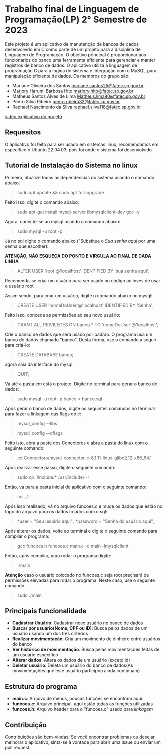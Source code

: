 # Trabalho final de Linguagem de Programação(LP) 2° Semestre de 2023

Este projeto é um aplicativo de manutenção de bancos de dados desenvolvido em C como parte de um projeto para a disciplina de Linguagem de Programação. O objetivo principal é proporcionar aos funcionários do banco uma ferramenta eficiente para gerenciar e manter registros de banco de dados. O aplicativo utiliza a linguagem de programação C para a lógica do sistema e integração com o MySQL para manipulação eficiente de dados. Os membros do grupo são:

* Mariane Oliveira dos Santos mariane.santos25@fatec.sp.gov.br
* Marjory Harumi Barbosa Hito marjory.hito@fatec.sp.gov.br
* Matheus Santos Alves de Lima Matheus.lima80@fatec.sp.gov.br
* Pedro Silva Ribeiro pedro.ribeiro32@fatec.sp.gov.br
* Raphael Nascimento da Silva raphael.silva118@fatec.sp.gov.br

[video explicativo do projeto]([https://drive.google.com/file/d/19iLhjdGi3X9SQd6_WlNfiUIY8dCCLSwJ/view?usp=drive_link](https://drive.google.com/file/d/1c3B0lamTp5dn021FqdR0_Q1EkzOavRBz/view?usp=drive_link))

## Requesitos

O aplicativo foi feito para ser usado em sistemas linux, recomendamos em específico o Ubuntu 22.04.03, pois foi onde o sistema foi desenvolvido

## Tutorial de Instalação do Sistema no linux

Primeiro, atualize todas as dependências do sistema usando o comando abaixo:

> sudo apt update && sudo apt full-upgrade

Feito isso, digite o comando abaixo:

> sudo apt-get install mysql-server libmysqlclient-dev gcc -y

Agora, conecte-se ao mysql usando o comando abaixo:

> sudo mysql -u root -p

Já no sql digite o comando abaixo ("Substitua o _Sua senha aqui_ por uma senha que escolher):

**ATENÇÃO, NÃO ESQUEÇA DO PONTO E VIRGULA AO FINAL DE CADA LINHA**

> ALTER USER 'root'@'localhost' IDENTIFIED BY 'sua senha aqui';

Recomenda-se criar um usuário para ser usado no código ao invés de usar o usuário root

Assim sendo, para criar um usuário, digite o comando abaixo no mysql:

> CREATE USER 'nomeDoUser'@'localhost' IDENTIFIED BY 'Senha';

Feito isso, conceda as permissões ao seu novo usuário:

> GRANT ALL PRIVILEGES ON banco.* TO 'nomeDoUser'@'localhost';

Crie o banco de dados que será usado por padrão. O programa usa um banco de dados chamado "banco". Desta forma, use o comando a seguir para criá-lo:

> CREATE DATABASE banco;

agora saia da interface do mysql:

> QUIT;

Vá até a pasta em está o projeto. Digite no terminal para gerar o banco de dados:

> sudo mysql -u root -p banco < banco.sql

Após gerar o banco de dados, digite os seguintes comandos no terminal para fazer a linkagem das flags do c:

> mysql_config --libs

> mysql_config --cflags

Feito isto, abra a pasta dos Conectores e abra a pasta do linux com o seguinte comando:

> cd Connectors/mysql-connector-c-6.1.11-linux-glibc2.12-x86_64/

Após realizar esse passo, digite o seguinte comando:

> sudo cp ./include/* /usr/include/ -r

Então, vá para a pasta inicial do aplicativo com o seguinte comando:

> cd ../..

Após isso realizado, vá no arquivo funcoes.c e mude os dados que estão no topo do arquivo para os dados criados com o sql:

> *user = "Seu usuário aqui";
> *password = "Senha do usuário aqui";

Após alterar os dados, volte ao terminal e digite o seguinte comando para compilar o programa:

> gcc funcoes.h funcoes.c main.c -o main -lmysqlclient

Então, após compilar, para rodar o programa digite: 

> ./main

**Atenção** caso o usuário colocado no funcoes.c seja root precisará de permissões elevadas para rodar o programa. Neste caso, use o seguinte comando:

> sudo ./main

## Principais funcionalidade

* **Cadastrar Usuário**:  Cadastrar novo usuário no banco de dados
* **Buscar por usuário(Nome, CPF ou ID)**: Busca pelos dados de um usuário usando um dos três critérios
* **Realizar movimentação**: Cria um movimento de dinheiro entre usuários do banco
* **Ver histórico de movimentação**: Busca pelas movimentações feitas de um usuário específico
* **Alterar dados**: Altera os dados de um usuário (exceto id)
* **Deletar usuário**: Deleta um usuário do banco de dados(As movimentações que este usuário participou ainda continuam)

## Estrutura do programa

* **main.c**: Arquivo de menus, poucas funções se encontram aqui.
* **funcoes.c**: Arquivo principal, aqui estão todas as funções utilizadas
* **funcoes.h**: Arquivo header para o "funcoes.c" usado para _linkagem_

## Contribuição

Contribuições são bem-vindas! Se você encontrar problemas ou desejar melhorar o aplicativo, sinta-se à vontade para abrir uma issue ou enviar um pull request.
